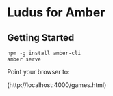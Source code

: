 # Ludus for Amber


## Getting Started

```
npm -g install amber-cli
amber serve
```

Point your browser to:

(http://localhost:4000/games.html)


